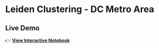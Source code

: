 # Leiden Clustering - DC Metro Area


## Live Demo

👉 **[View Interactive Notebook](https://YOUR-USERNAME.github.io/leiden-dc-interactive/)**


